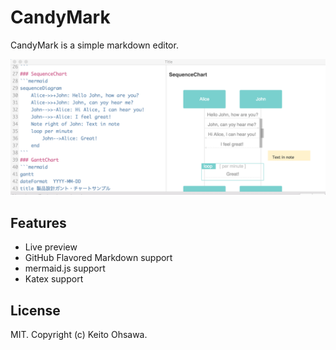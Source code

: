 # CandyMark
CandyMark is a simple markdown editor.

![](./screenshot.png)

## Features
- Live preview
- GitHub Flavored Markdown support
- mermaid.js support
- Katex support

## License
MIT. Copyright (c) Keito Ohsawa.
